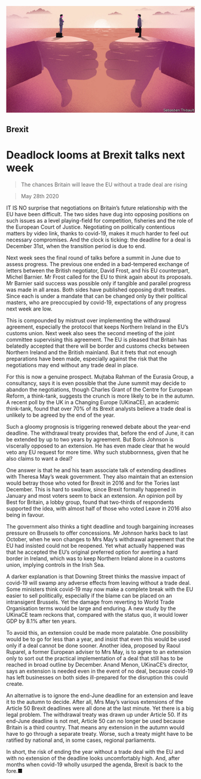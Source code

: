 ![](./images/20200530_BRD001_0.jpg)

## Brexit

# Deadlock looms at Brexit talks next week

> The chances Britain will leave the EU without a trade deal are rising

> May 28th 2020

IT IS NO surprise that negotiations on Britain’s future relationship with the EU have been difficult. The two sides have dug into opposing positions on such issues as a level playing-field for competition, fisheries and the role of the European Court of Justice. Negotiating on politically contentious matters by video link, thanks to covid-19, makes it much harder to feel out necessary compromises. And the clock is ticking: the deadline for a deal is December 31st, when the transition period is due to end.

Next week sees the final round of talks before a summit in June due to assess progress. The previous one ended in a bad-tempered exchange of letters between the British negotiator, David Frost, and his EU counterpart, Michel Barnier. Mr Frost called for the EU to think again about its proposals. Mr Barnier said success was possible only if tangible and parallel progress was made in all areas. Both sides have published opposing draft treaties. Since each is under a mandate that can be changed only by their political masters, who are preoccupied by covid-19, expectations of any progress next week are low.

This is compounded by mistrust over implementing the withdrawal agreement, especially the protocol that keeps Northern Ireland in the EU’s customs union. Next week also sees the second meeting of the joint committee supervising this agreement. The EU is pleased that Britain has belatedly accepted that there will be border and customs checks between Northern Ireland and the British mainland. But it frets that not enough preparations have been made, especially against the risk that the negotiations may end without any trade deal in place.

For this is now a genuine prospect. Mujtaba Rahman of the Eurasia Group, a consultancy, says it is even possible that the June summit may decide to abandon the negotiations, though Charles Grant of the Centre for European Reform, a think-tank, suggests the crunch is more likely to be in the autumn. A recent poll by the UK in a Changing Europe (UKinaCE), an academic think-tank, found that over 70% of its Brexit analysts believe a trade deal is unlikely to be agreed by the end of the year.

Such a gloomy prognosis is triggering renewed debate about the year-end deadline. The withdrawal treaty provides that, before the end of June, it can be extended by up to two years by agreement. But Boris Johnson is viscerally opposed to an extension. He has even made clear that he would veto any EU request for more time. Why such stubbornness, given that he also claims to want a deal?

One answer is that he and his team associate talk of extending deadlines with Theresa May’s weak government. They also maintain that an extension would betray those who voted for Brexit in 2016 and for the Tories last December. This is hard to swallow, since Brexit formally happened in January and most voters seem to back an extension. An opinion poll by Best for Britain, a lobby group, found that two-thirds of respondents supported the idea, with almost half of those who voted Leave in 2016 also being in favour.

The government also thinks a tight deadline and tough bargaining increases pressure on Brussels to offer concessions. Mr Johnson harks back to last October, when he won changes to Mrs May’s withdrawal agreement that the EU had insisted could not be reopened. Yet what actually happened was that he accepted the EU’s original preferred option for averting a hard border in Ireland, which was to keep Northern Ireland alone in a customs union, implying controls in the Irish Sea.

A darker explanation is that Downing Street thinks the massive impact of covid-19 will swamp any adverse effects from leaving without a trade deal. Some ministers think covid-19 may now make a complete break with the EU easier to sell politically, especially if the blame can be placed on an intransigent Brussels. Yet the damage from reverting to World Trade Organisation terms would be large and enduring. A new study by the UKinaCE team reckons that, compared with the status quo, it would lower GDP by 8.1% after ten years.

To avoid this, an extension could be made more palatable. One possibility would be to go for less than a year, and insist that even this would be used only if a deal cannot be done sooner. Another idea, proposed by Raoul Ruparel, a former European adviser to Mrs May, is to agree to an extension only to sort out the practical implementation of a deal that still has to be reached in broad outline by December. Anand Menon, UKinaCE’s director, says an extension is needed even in the event of no deal, because covid-19 has left businesses on both sides ill-prepared for the disruption this could create.

An alternative is to ignore the end-June deadline for an extension and leave it to the autumn to decide. After all, Mrs May’s various extensions of the Article 50 Brexit deadlines were all done at the last minute. Yet there is a big legal problem. The withdrawal treaty was drawn up under Article 50. If its end-June deadline is not met, Article 50 can no longer be used because Britain is a third country. That means any extension in the autumn would have to go through a separate treaty. Worse, such a treaty might have to be ratified by national and, in some cases, regional parliaments.

In short, the risk of ending the year without a trade deal with the EU and with no extension of the deadline looks uncomfortably high. And, after months when covid-19 wholly usurped the agenda, Brexit is back to the fore.■